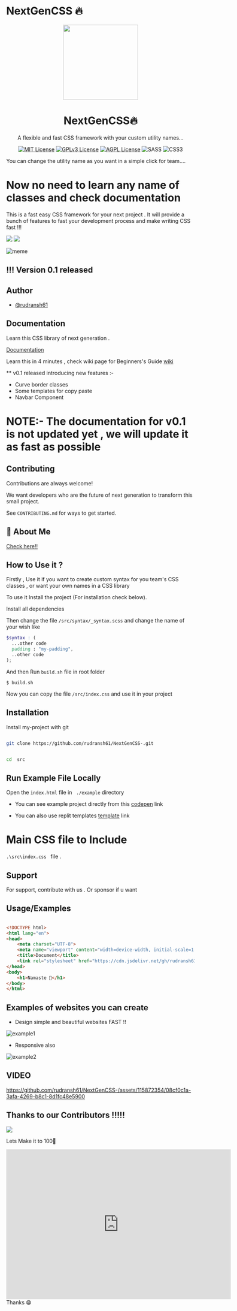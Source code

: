 
  

#  NextGenCSS 🔥

<div align="center">
  <img src="./logo.png" width="200"/>
  <h1>NextGenCSS🔥</h1>
  <p>A flexible and fast CSS framework with your custom utility names...</p>

  [![MIT License](https://img.shields.io/badge/License-MIT-green.svg)](https://choosealicense.com/licenses/mit/)
  [![GPLv3 License](https://img.shields.io/badge/License-GPL%20v3-yellow.svg)](https://opensource.org/licenses/)
  [![AGPL License](https://img.shields.io/badge/license-AGPL-blue.svg)](http://www.gnu.org/licenses/agpl-3.0)
  ![SASS](https://img.shields.io/badge/SASS-hotpink.svg?style=for-the-badge&logo=SASS&logoColor=white)
  ![CSS3](https://img.shields.io/badge/css3-%231572B6.svg?style=for-the-badge&logo=css3&logoColor=white)
</div>

You can change the utility name as you want in a simple click for team....
# Now no need to learn any name of classes and check documentation

This is a fast easy CSS framework for your next project . It will provide a bunch of features to fast your development process and make writing CSS fast !!!

![](https://github.com/rudransh61/NextGenCSS-/blob/master/neumorphicstyle.gif)
![](https://github.com/rudransh61/NextGenCSS-/blob/master/video_example.gif)

![meme](./img1.jpg)

## !!! Version 0.1 released


  

  

##  Author

  

-  [@rudransh61](https://www.github.com/rudransh61)

  
  
  
  
  

##  Documentation

Learn this CSS library of next generation .

[Documentation](https://nextgencss.gitbook.io/untitled/)

Learn this in 4 minutes , check wiki page for Beginners's Guide
[wiki](https://github.com/rudransh61/NextGenCSS-/wiki/Learn-it-in-4-minutes-...)

** v0.1 released introducing new features :-
  - Curve border classes
  - Some templates for copy paste
  - Navbar Component
  # NOTE:- The documentation for v0.1 is not updated yet , we will update it as fast as possible

##  Contributing

  

Contributions are always welcome!

We want developers who are the future of next generation to transform this small project.

  

See `CONTRIBUTING.md` for ways to get started.

  
  

##  🚀 About Me

[Check here!!](https://github.com/rudransh61)

  
  
## How to Use it ?

Firstly , Use it if you want to create custom syntax for you team's CSS classes , or want your own names in a CSS library

To use it Install the project (For installation check below).

Install all dependencies

Then change the file `/src/syntax/_syntax.scss` and change the name of your wish like

```scss
$syntax : (
  ...other code
  padding : "my-padding",
  ..other code
); 

```

And then Run `build.sh` file in root folder
```shell
$ build.sh
```

Now you can copy the file `/src/index.css`
and use it in your project

##  Installation

  

Install my-project with git
```bash

git clone https://github.com/rudransh61/NextGenCSS-.git

``` 

  

```bash

cd  src

```

##  Run Example File Locally
  
Open the ```index.html``` file in ``` ./example``` directory

 - You can see example project directly from this [codepen](https://codepen.io/rudransh61/pen/bGzLZzY) link 

 - You can also use replit templates [template](https://replit.com/@Rudransh61/NextGenCSS-Starter-Template) link


# Main CSS file to Include

``` .\src\index.css  ``` file .
  

##  Support

  

For support, contribute with us .
Or sponsor if u want

  
  

##  Usage/Examples

  

```html

<!DOCTYPE html>
<html lang="en">
<head>
    <meta charset="UTF-8">
    <meta name="viewport" content="width=device-width, initial-scale=1.0">
    <title>Document</title>
    <link rel="stylesheet" href="https://cdn.jsdelivr.net/gh/rudransh61/NextGenCSS-/src/index.css" media="print" onload="this.media='all'">
</head>
<body>
    <h1>Namaste 🙏</h1>
</body>
</html>

```

## Examples of websites you can create 

- Design simple and beautiful websites FAST !!

![example1](example1.png)

- Responsive also


![example2](example2.png)


## VIDEO


https://github.com/rudransh61/NextGenCSS-/assets/115872354/08cf0c1a-3afa-4269-b8c1-8d1fc48e5900




## Thanks to our Contributors !!!!!
<!-- Copy-paste in your Readme.md file -->

<a href = "https://github.com/rudransh61/NextGenCSS-/graphs/contributors">
  <img src = "https://contrib.rocks/image?repo=rudransh61/NextGenCSS-"/>
</a>

Lets Make it to 100🌟
<iframe style="width:100%;height:auto;min-width:600px;min-height:400px;" src="https://star-history.com/embed?secret=#rudransh61/NextGenCSS-&Timeline" frameBorder="0"></iframe>
Thanks 😁
